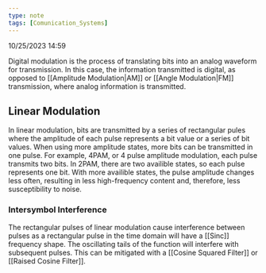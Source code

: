 ```yaml
---
type: note
tags: [Comunication_Systems]
---
```

10/25/2023 14:59

  


Digital modulation is the process of translating bits into an analog waveform for transmission. In this case, the information transmitted is digital, as opposed to [[Amplitude Modulation|AM]] or [[Angle Modulation|FM]] transmission, where analog information is transmitted.



## Linear Modulation
In linear modulation, bits are transmitted by a series of rectangular pules where the amplitude of each pulse represents a bit value or a series of bit values. When using more amplitude states, more bits can be transmitted in one pulse. For example, 4PAM, or 4 pulse amplitude modulation, each pulse transmits two bits. In 2PAM, there are two availible states, so each pulse represents one bit. With more availible states, the pulse amplitude changes less often, resulting in less high-frequency content and, therefore, less susceptibility to noise.

### Intersymbol Interference
The rectangular pulses of linear modulation cause interference between pulses as a rectangular pulse in the time domain will have a [[Sinc]] frequency shape. The oscillating tails of the function will interfere with subsequent pulses. This can be mitigated with a [[Cosine Squared Filter]] or [[Raised Cosine Filter]]. 